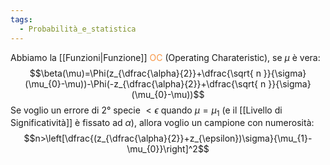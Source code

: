 ```yaml
---
tags:
  - Probabilità_e_statistica
---
```

Abbiamo la [[Funzioni|Funzione]] <font color="#f79646">OC</font> (Operating Charateristic), se $\mu$ è vera:
$$\beta(\mu)=\Phi(z_{\dfrac{\alpha}{2}}+\dfrac{\sqrt{ n }}{\sigma}(\mu_{0}-\mu))-\Phi(-z_{\dfrac{\alpha}{2}}+\dfrac{\sqrt{ n }}{\sigma}(\mu_{0}-\mu))$$
Se voglio un errore di 2° specie $<\epsilon$ quando $\mu=\mu_{1}$ (e il [[Livello di Significatività]] è fissato ad $\alpha$), allora voglio un campione con numerosità:
$$n>\left[\dfrac{(z_{\dfrac{\alpha}{2}}+z_{\epsilon})\sigma}{\mu_{1}-\mu_{0}}\right]^2$$